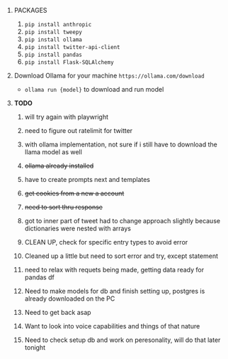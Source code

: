 1. PACKAGES
    1. `pip install anthropic`
    2. `pip install tweepy`
    3. `pip install ollama`
    4. `pip install twitter-api-client`
    5. `pip install pandas`
    6. `pip install Flask-SQLAlchemy`

2. Download Ollama for your machine `https://ollama.com/download`
    - `ollama run {model}` to download and run model

3. **TODO** 

    1. will try again with playwright

    2. need to figure out ratelimit for twitter

    3. with ollama implementation, not sure if i still have to download the llama model as well

    4. ~~ollama already installed~~

    5. have to create prompts next and templates

    6. ~~get cookies from a new a account~~ 

    7. ~~need to sort thru response~~

    8. got to inner part of tweet  had to change approach slightly because dictionaries were nested with arrays

    9. CLEAN UP, check for specific entry types to avoid error 

    10. Cleaned up a little but need to sort error and try, except statement 

    11. need to relax with requets being made, getting data ready for pandas df

    12. Need to make models for db and finish setting up, postgres is already downloaded on the PC

    13. Need to get back asap

    14. Want to look into voice capabilities and things of that nature
    
    15. Need to check setup db and work on peresonality, will do that later tonight 






